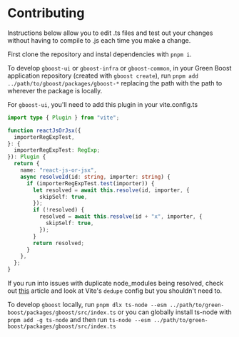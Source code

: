 # Contributing

Instructions below allow you to edit .ts files and test out your changes without having to compile to .js each time you make a change.

First clone the repository and instal dependencies with `pnpm i`.

To develop `gboost-ui` or `gboost-infra` or `gboost-common`, in your Green Boost application repository (created with `gboost create`), run `pnpm add ../path/to/gboost/packages/gboost-*` replacing the path with the path to wherever the package is locally.

For `gboost-ui`, you'll need to add this plugin in your vite.config.ts
```ts
import type { Plugin } from "vite";

function reactJsOrJsx({
  importerRegExpTest,
}: {
  importerRegExpTest: RegExp;
}): Plugin {
  return {
    name: "react-js-or-jsx",
    async resolveId(id: string, importer: string) {
      if (importerRegExpTest.test(importer)) {
        let resolved = await this.resolve(id, importer, {
          skipSelf: true,
        });
        if (!resolved) {
          resolved = await this.resolve(id + "x", importer, {
            skipSelf: true,
          });
        }
        return resolved;
      }
    },
  };
}
```

If you run into issues with duplicate node_modules being resolved, check out [this](https://blog.maximeheckel.com/posts/duplicate-dependencies-npm-link/) article and look at Vite's `dedupe` config but you shouldn't need to.

To develop `gboost` locally, run `pnpm dlx ts-node --esm ../path/to/green-boost/packages/gboost/src/index.ts` or you can globally install ts-node with `pnpm add -g ts-node` and then run `ts-node --esm ../path/to/green-boost/packages/gboost/src/index.ts`